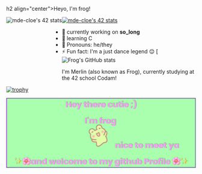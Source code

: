 h2 align="center">Heyo, I'm frog!

<img align='left' src="https://badge42.vercel.app/api/v2/cl6aq7snp000609l16df3jlsk/stats?cursusId=21&coalitionId=58)" alt="mde-cloe's 42 stats" height="170"/>

<a href="https://github.com/JaeSeoKim/badge42"><img src="https://badge42.vercel.app/api/v2/cl6aq7snp000609l16df3jlsk/stats?cursusId=21&coalitionId=58" alt="mde-cloe's 42 stats" /></a>


- 🔭  currently working on __so_long__
- 🌱 learning C 
- 🌸 Pronouns: he/they
- ⚡ Fun fact: I'm a just dance legend 😌
[![Frog's GitHub stats](https://github-readme-stats.vercel.app/api?username=codingfrog27&show_icons=true&theme=cobalt&hide=stars,prs,issues,contribs)


I'm Merlin (also known as Frog), currently studying at the 42 school Codam!

[![trophy](https://github-profile-trophy.vercel.app/?username=codingfrog27)](https://github.com/ryo-ma/github-profile-trophy)

[![MasterHead](https://raw.githubusercontent.com/codingfrog27/codingfrog27/main/banner.png)](https://github.com/codingfrog27)
